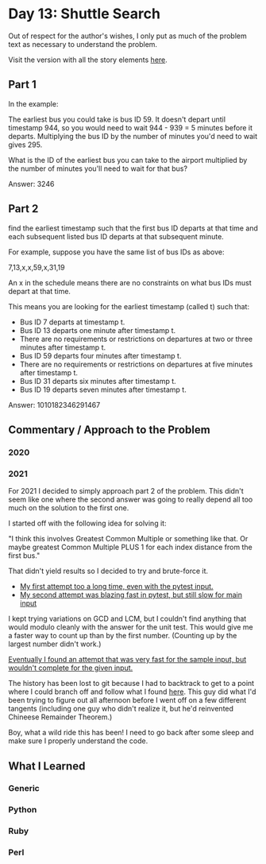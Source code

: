 # Day 13: Shuttle Search

Out of respect for the author's wishes, I only put as much of the problem text as necessary to understand the problem.

Visit the version with all the story elements [here](https://adventofcode.com/2020/day/13). 


## Part 1

In the example: 

The earliest bus you could take is bus ID 59. It doesn't depart until timestamp 944, so you would need to wait 944 - 939 = 5 minutes before it departs. Multiplying the bus ID by the number of minutes you'd need to wait gives 295.

What is the ID of the earliest bus you can take to the airport multiplied by the number of minutes you'll need to wait for that bus?

Answer: 3246

## Part 2

find the earliest timestamp such that the first bus ID departs at that time and each subsequent listed bus ID departs at that subsequent minute.

For example, suppose you have the same list of bus IDs as above:

7,13,x,x,59,x,31,19

An x in the schedule means there are no constraints on what bus IDs must depart at that time.

This means you are looking for the earliest timestamp (called t) such that:

- Bus ID 7 departs at timestamp t.
- Bus ID 13 departs one minute after timestamp t.
- There are no requirements or restrictions on departures at two or three minutes after timestamp t.
- Bus ID 59 departs four minutes after timestamp t.
- There are no requirements or restrictions on departures at five minutes after timestamp t.
- Bus ID 31 departs six minutes after timestamp t.
- Bus ID 19 departs seven minutes after timestamp t.

Answer: 1010182346291467 

## Commentary / Approach to the Problem
### 2020

### 2021
For 2021 I decided to simply approach part 2 of the problem. This didn't seem like one where the second answer was going to really depend all too much on the solution to the first one.

I started off with the following idea for solving it: 

"I think this involves Greatest Common Multiple or something like that. Or maybe greatest Common Multiple PLUS 1 for each index distance from the first bus."

That didn't yield results so I decided to try and brute-force it.

- [My first attempt too a long time, even with the pytest input.](https://github.com/djotaku/adventofcode/blob/2e71688de9f467534714e4de4519c76778f9c916/2020/Day_13/Python/2021/part_2.py)
- [My second attempt was blazing fast in pytest, but still slow for main input](https://github.com/djotaku/adventofcode/blob/bdc91a7d4f640f66b4a246abcf8532e54718093b/2020/Day_13/Python/2021/part_2.py)

I kept trying variations on GCD and LCM, but I couldn't find anything that would modulo cleanly with the answer for the unit test. This would give me a faster way to count up than by the first number. (Counting up by the largest number didn't work.)

[Eventually I found an attempt that was very fast for the sample input, but wouldn't complete for the given input.](https://github.com/djotaku/adventofcode/blob/2a2f3c6e61cbbadfc37cf7dde7c7d14740c85381/2020/Day_13/Python/2021/part_2_good_and_fast_for_sample_would_not_finishi.py)

The history has been lost to git because I had to backtrack to get to a point where I could branch off and follow what I found [here](https://www.reddit.com/r/adventofcode/comments/kc4njx/comment/gktms17/?utm_source=share&utm_medium=web2x&context=3).
This guy did what I'd been trying to figure out all afternoon before I went off on a few different tangents (including one guy who didn't realize it, but he'd reinvented Chineese Remainder Theorem.)

Boy, what a wild ride this has been! I need to go back after some sleep and make sure I properly understand the code.
## What I Learned

### Generic

### Python

### Ruby

### Perl

